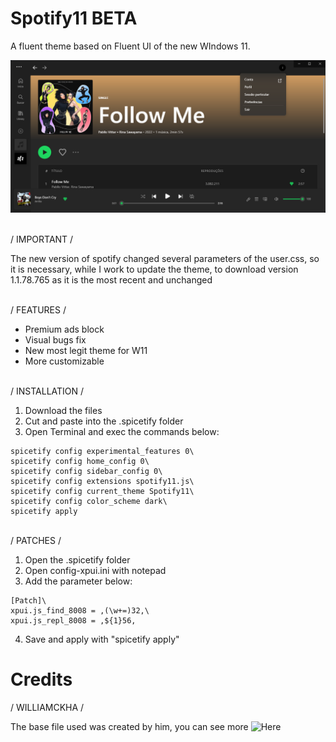 # Spotify11 BETA
 A fluent theme based on Fluent UI of the new WIndows 11.

![preview](https://github.com/bathtimethiago/Spotify11/blob/main/preview.png)

\
/ IMPORTANT /

 The new version of spotify changed several parameters of the user.css, so it is necessary, while I work to update the theme, to download version 1.1.78.765 as it is the most recent and unchanged

\
/ FEATURES /

- Premium ads block
- Visual bugs fix
- New most legit theme for W11
- More customizable

\
/ INSTALLATION /

1. Download the files
2. Cut and paste into the .spicetify folder
3. Open Terminal and exec the commands below:

```
spicetify config experimental_features 0\
spicetify config home_config 0\
spicetify config sidebar_config 0\
spicetify config extensions spotify11.js\
spicetify config current_theme Spotify11\
spicetify config color_scheme dark\
spicetify apply
```

\
/ PATCHES /

1. Open the .spicetify folder
2. Open config-xpui.ini with notepad
3. Add the parameter below:

```
[Patch]\
xpui.js_find_8008 = ,(\w+=)32,\
xpui.js_repl_8008 = ,${1}56,
```

4. Save and apply with "spicetify apply"

# Credits

/ WILLIAMCKHA /

The base file used was created by him, you can see more ![Here](https://github.com/williamckha/spicetify-fluent)
